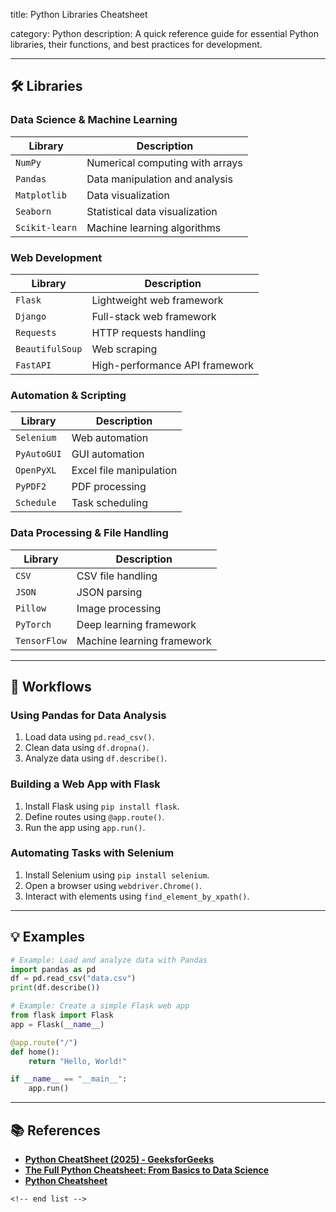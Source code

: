 title: Python Libraries Cheatsheet

category: Python
description: A quick reference guide for essential Python libraries, their functions, and best practices for development.

---

## 🛠️ Libraries

### **Data Science & Machine Learning**

| Library          | Description                     |
| ---------------- | ------------------------------- |
| `NumPy`        | Numerical computing with arrays |
| `Pandas`       | Data manipulation and analysis  |
| `Matplotlib`   | Data visualization              |
| `Seaborn`      | Statistical data visualization  |
| `Scikit-learn` | Machine learning algorithms     |

### **Web Development**

| Library           | Description                    |
| ----------------- | ------------------------------ |
| `Flask`         | Lightweight web framework      |
| `Django`        | Full-stack web framework       |
| `Requests`      | HTTP requests handling         |
| `BeautifulSoup` | Web scraping                   |
| `FastAPI`       | High-performance API framework |

### **Automation & Scripting**

| Library       | Description             |
| ------------- | ----------------------- |
| `Selenium`  | Web automation          |
| `PyAutoGUI` | GUI automation          |
| `OpenPyXL`  | Excel file manipulation |
| `PyPDF2`    | PDF processing          |
| `Schedule`  | Task scheduling         |

### **Data Processing & File Handling**

| Library        | Description                |
| -------------- | -------------------------- |
| `CSV`        | CSV file handling          |
| `JSON`       | JSON parsing               |
| `Pillow`     | Image processing           |
| `PyTorch`    | Deep learning framework    |
| `TensorFlow` | Machine learning framework |

---

## 🔄 Workflows

### **Using Pandas for Data Analysis**

1. Load data using `pd.read_csv()`.
2. Clean data using `df.dropna()`.
3. Analyze data using `df.describe()`.

### **Building a Web App with Flask**

1. Install Flask using `pip install flask`.
2. Define routes using `@app.route()`.
3. Run the app using `app.run()`.

### **Automating Tasks with Selenium**

1. Install Selenium using `pip install selenium`.
2. Open a browser using `webdriver.Chrome()`.
3. Interact with elements using `find_element_by_xpath()`.

---

## 💡 Examples

```python
# Example: Load and analyze data with Pandas
import pandas as pd
df = pd.read_csv("data.csv")
print(df.describe())
```

```python
# Example: Create a simple Flask web app
from flask import Flask
app = Flask(__name__)

@app.route("/")
def home():
    return "Hello, World!"

if __name__ == "__main__":
    app.run()
```

---

## 📚 References

- **[Python CheatSheet (2025) - GeeksforGeeks](https://www.geeksforgeeks.org/python-cheat-sheet/)**
- **[The Full Python Cheatsheet: From Basics to Data Science](https://www.techiediaries.com/python-cheatsheet/)**
- **[Python Cheatsheet](https://www.pythoncheatsheet.org/)**

```
<!-- end list -->
```
